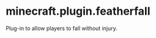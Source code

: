 minecraft.plugin.featherfall
============================

Plug-in to allow players to fall without injury.

